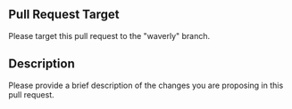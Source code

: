 ## Pull Request Target

Please target this pull request to the "waverly" branch.

## Description

Please provide a brief description of the changes you are proposing in this pull request.